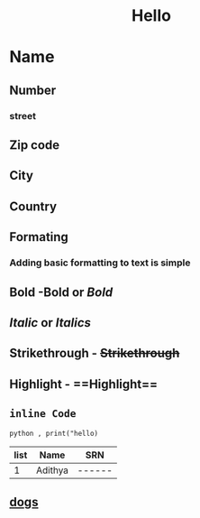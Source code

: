 
<h1 align ="center" >Hello</h1>
  
# Name 
## Number
### street
## Zip code 
## City
## Country

## Formating 
### Adding basic formatting to text is simple

## Bold -**Bold** or _Bold_

## *Italic* or _Italics_

## Strikethrough - ~~Strikethrough~~

## Highlight - ==Highlight==

## `inline Code `

 ```python , print("hello)```

list | Name    | SRN  |
-----|---------|------|
1    |Adithya  |------|

## [dogs](http://labrador.com)


